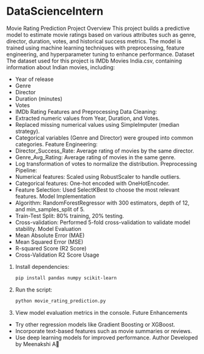 # DataScienceIntern
Movie Rating Prediction
Project Overview
This project builds a predictive model to estimate movie ratings based on various attributes such as genre, director, duration, votes, and historical success metrics. The model is trained using machine learning techniques with preprocessing, feature engineering, and hyperparameter tuning to enhance performance.
Dataset
The dataset used for this project is IMDb Movies India.csv, containing information about Indian movies, including:
- Year of release
- Genre
- Director
- Duration (minutes)
- Votes
- IMDb Rating
Features and Preprocessing
Data Cleaning:
- Extracted numeric values from Year, Duration, and Votes.
- Replaced missing numerical values using SimpleImputer (median strategy).
- Categorical variables (Genre and Director) were grouped into common categories.
Feature Engineering:
- Director_Success_Rate: Average rating of movies by the same director.
- Genre_Avg_Rating: Average rating of movies in the same genre.
- Log transformation of votes to normalize the distribution.
Preprocessing Pipeline:
- Numerical features: Scaled using RobustScaler to handle outliers.
- Categorical features: One-hot encoded with OneHotEncoder.
- Feature Selection: Used SelectKBest to choose the most relevant features.
Model Implementation
- Algorithm: RandomForestRegressor with 300 estimators, depth of 12, and min_samples_split of 5.
- Train-Test Split: 80% training, 20% testing.
- Cross-validation: Performed 5-fold cross-validation to validate model stability.
Model Evaluation
- Mean Absolute Error (MAE)
- Mean Squared Error (MSE)
- R-squared Score (R2 Score)
- Cross-Validation R2 Score
Usage
1. Install dependencies:
   ```bash
   pip install pandas numpy scikit-learn
   ```
2. Run the script:
   ```bash
   python movie_rating_prediction.py
   ```
3. View model evaluation metrics in the console.
Future Enhancements
- Try other regression models like Gradient Boosting or XGBoost.
- Incorporate text-based features such as movie summaries or reviews.
- Use deep learning models for improved performance.
Author
Developed by Meenakshi A🚀
